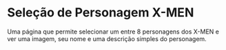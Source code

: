 # Seleção de Personagem X-MEN
Uma página que permite selecionar um entre 8 personagens dos X-MEN e ver uma imagem, seu nome e uma descrição simples do personagem.
